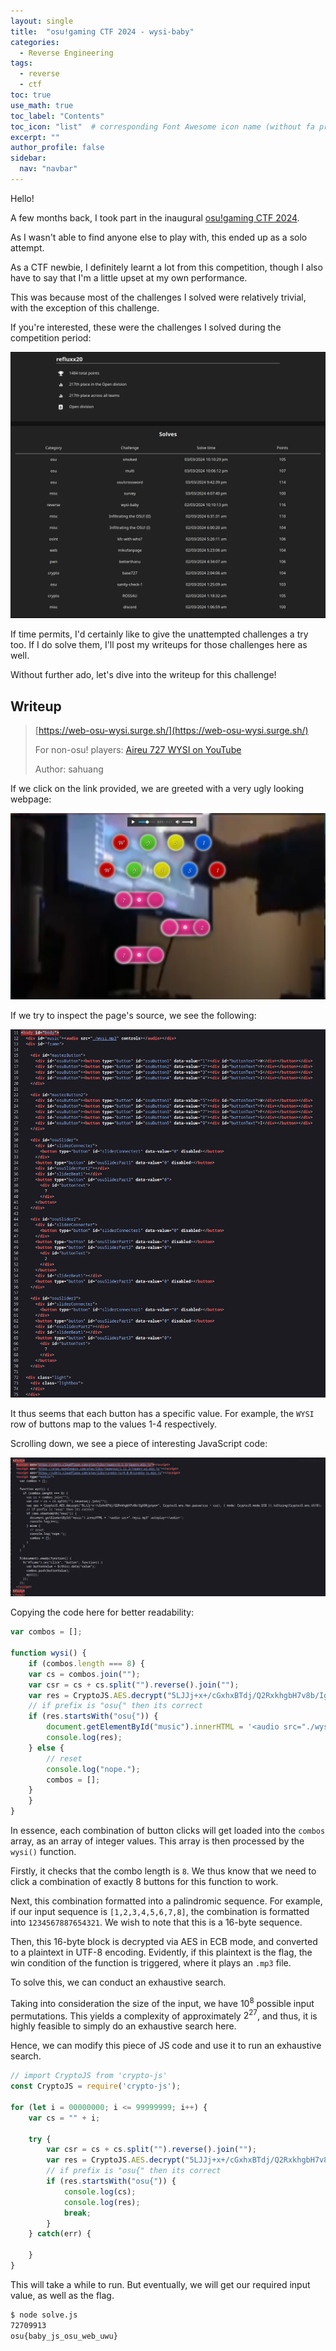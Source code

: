 ```yaml
---
layout: single
title:  "osu!gaming CTF 2024 - wysi-baby"
categories: 
  - Reverse Engineering
tags:
  - reverse
  - ctf
toc: true
use_math: true
toc_label: "Contents"
toc_icon: "list"  # corresponding Font Awesome icon name (without fa prefix)
excerpt: ""
author_profile: false
sidebar:
  nav: "navbar"
---
```


Hello!

A few months back, I took part in the inaugural [osu!gaming CTF 2024](https://ctf.osugaming.lol).

As I wasn't able to find anyone else to play with, this ended up as a solo attempt.

As a CTF newbie, I definitely learnt a lot from this competition, though I also have to say that I'm a little upset at my own performance.

This was because most of the challenges I solved were relatively trivial, with the exception of this challenge.

If you're interested, these were the challenges I solved during the competition period:

![](/assets/images/osugamingctf/score.png)

If time permits, I'd certainly like to give the unattempted challenges a try too. If I do solve them, I'll post my writeups for those challenges here as well.

Without further ado, let's dive into the writeup for this challenge!

## Writeup

> [https://web-osu-wysi.surge.sh/](https://web-osu-wysi.surge.sh/)
>
> For non-osu! players: [Aireu 727 WYSI on YouTube](https://youtu.be/AaAF51Gwbxo?si=uDjC7UM9IQ_jUx7o&t=60)
>
> Author: sahuang

If we click on the link provided, we are greeted with a very ugly looking webpage:

![](/assets/images/osugamingctf/webosu.png)

If we try to inspect the page's source, we see the following:

![](/assets/images/osugamingctf/source1.png)

It thus seems that each button has a specific value. For example, the `WYSI` row of buttons map to the values 1-4 respectively.

Scrolling down, we see a piece of interesting JavaScript code:

![](/assets/images/osugamingctf/source2.png)

Copying the code here for better readability:

```javascript
var combos = [];

function wysi() {
    if (combos.length === 8) {
    var cs = combos.join("");
    var csr = cs + cs.split("").reverse().join("");
    var res = CryptoJS.AES.decrypt("5LJJj+x+/cGxhxBTdj/Q2RxkhgbH7v8b/IgX9Kjptpo=", CryptoJS.enc.Hex.parse(csr + csr), { mode: CryptoJS.mode.ECB }).toString(CryptoJS.enc.Utf8);
    // if prefix is "osu{" then its correct
    if (res.startsWith("osu{")) {
        document.getElementById("music").innerHTML = '<audio src="./wysi.mp3" autoplay></audio>';
        console.log(res);
    } else {
        // reset
        console.log("nope.");
        combos = [];
    }
    }
}
```

In essence, each combination of button clicks will get loaded into the `combos` array, as an array of integer values. This array is then processed by the `wysi()` function.

Firstly, it checks that the combo length is `8`. We thus know that we need to click a combination of exactly 8 buttons for this function to work.

Next, this combination formatted into a palindromic sequence. For example, if our input sequence is `[1,2,3,4,5,6,7,8]`, the combination is formatted into `1234567887654321`. We wish to note that this is a 16-byte sequence.

Then, this 16-byte block is decrypted via AES in ECB mode, and converted to a plaintext in UTF-8 encoding. Evidently, if this plaintext is the flag, the win condition of the function is triggered, where it plays an `.mp3` file.

To solve this, we can conduct an exhaustive search.

Taking into consideration the size of the input, we have $10^8$ possible input permutations. This yields a complexity of approximately $2^{27}$, and thus, it is highly feasible to simply do an exhaustive search here.

Hence, we can modify this piece of JS code and use it to run an exhaustive search.

```javascript
// import CryptoJS from 'crypto-js'
const CryptoJS = require('crypto-js');

for (let i = 00000000; i <= 99999999; i++) {
    var cs = "" + i;
    
    try { 
        var csr = cs + cs.split("").reverse().join("");
        var res = CryptoJS.AES.decrypt("5LJJj+x+/cGxhxBTdj/Q2RxkhgbH7v8b/IgX9Kjptpo=", CryptoJS.enc.Hex.parse(csr + csr), { mode: CryptoJS.mode.ECB }).toString(CryptoJS.enc.Utf8);
        // if prefix is "osu{" then its correct
        if (res.startsWith("osu{")) {
            console.log(cs);
            console.log(res);
            break;
        }
    } catch(err) {
        
    }
}
```

This will take a while to run. But eventually, we will get our required input value, as well as the flag.

```bash
$ node solve.js
72709913
osu{baby_js_osu_web_uwu}
```
